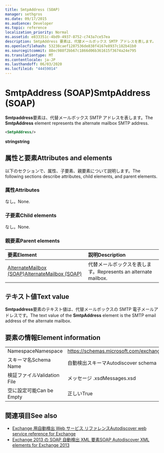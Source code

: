 ```yaml
---
title: SmtpAddress (SOAP)
manager: sethgros
ms.date: 09/17/2015
ms.audience: Developer
ms.topic: reference
localization_priority: Normal
ms.assetid: e833351c-4bd9-4937-8752-c743a7ce57ea
description: SmtpAddress 要素は、代替メールボックス SMTP アドレスを表します。
ms.openlocfilehash: 53238caef1287536de838f4167e8937c182b41b0
ms.sourcegitcommit: 88ec988f2bb67c1866d06b361615f3674a24e795
ms.translationtype: MT
ms.contentlocale: ja-JP
ms.lasthandoff: 06/03/2020
ms.locfileid: "44459014"
---
```

# <a name="smtpaddress-soap"></a><span data-ttu-id="560fc-103">SmtpAddress (SOAP)</span><span class="sxs-lookup"><span data-stu-id="560fc-103">SmtpAddress (SOAP)</span></span>

<span data-ttu-id="560fc-104">**Smtpaddress**要素は、代替メールボックス SMTP アドレスを表します。</span><span class="sxs-lookup"><span data-stu-id="560fc-104">The **SmtpAddress** element represents the alternate mailbox SMTP address.</span></span> 
  
```XML
<SmtpAddress/>
```

<span data-ttu-id="560fc-105">**string**</span><span class="sxs-lookup"><span data-stu-id="560fc-105">**string**</span></span>

## <a name="attributes-and-elements"></a><span data-ttu-id="560fc-106">属性と要素</span><span class="sxs-lookup"><span data-stu-id="560fc-106">Attributes and elements</span></span>

<span data-ttu-id="560fc-107">以下のセクションで、属性、子要素、親要素について説明します。</span><span class="sxs-lookup"><span data-stu-id="560fc-107">The following sections describe attributes, child elements, and parent elements.</span></span>
  
### <a name="attributes"></a><span data-ttu-id="560fc-108">属性</span><span class="sxs-lookup"><span data-stu-id="560fc-108">Attributes</span></span>

<span data-ttu-id="560fc-109">なし。</span><span class="sxs-lookup"><span data-stu-id="560fc-109">None.</span></span>
  
### <a name="child-elements"></a><span data-ttu-id="560fc-110">子要素</span><span class="sxs-lookup"><span data-stu-id="560fc-110">Child elements</span></span>

<span data-ttu-id="560fc-111">なし。</span><span class="sxs-lookup"><span data-stu-id="560fc-111">None.</span></span>
  
### <a name="parent-elements"></a><span data-ttu-id="560fc-112">親要素</span><span class="sxs-lookup"><span data-stu-id="560fc-112">Parent elements</span></span>

|<span data-ttu-id="560fc-113">**要素**</span><span class="sxs-lookup"><span data-stu-id="560fc-113">**Element**</span></span>|<span data-ttu-id="560fc-114">**説明**</span><span class="sxs-lookup"><span data-stu-id="560fc-114">**Description**</span></span>|
|:-----|:-----|
|[<span data-ttu-id="560fc-115">AlternateMailbox (SOAP)</span><span class="sxs-lookup"><span data-stu-id="560fc-115">AlternateMailbox (SOAP)</span></span>](alternatemailbox-soap.md) <br/> |<span data-ttu-id="560fc-116">代替メールボックスを表します。</span><span class="sxs-lookup"><span data-stu-id="560fc-116">Represents an alternate mailbox.</span></span>  <br/> |
   
## <a name="text-value"></a><span data-ttu-id="560fc-117">テキスト値</span><span class="sxs-lookup"><span data-stu-id="560fc-117">Text value</span></span>

<span data-ttu-id="560fc-118">**Smtpaddress**要素のテキスト値は、代替メールボックスの SMTP 電子メールアドレスです。</span><span class="sxs-lookup"><span data-stu-id="560fc-118">The text value of the **SmtpAddress** element is the SMTP email address of the alternate mailbox.</span></span> 
  
## <a name="element-information"></a><span data-ttu-id="560fc-119">要素の情報</span><span class="sxs-lookup"><span data-stu-id="560fc-119">Element information</span></span>

|||
|:-----|:-----|
|<span data-ttu-id="560fc-120">Namespace</span><span class="sxs-lookup"><span data-stu-id="560fc-120">Namespace</span></span>  <br/> |https://schemas.microsoft.com/exchange/2010/Autodiscover  <br/> |
|<span data-ttu-id="560fc-121">スキーマ名</span><span class="sxs-lookup"><span data-stu-id="560fc-121">Schema Name</span></span>  <br/> |<span data-ttu-id="560fc-122">自動検出スキーマ</span><span class="sxs-lookup"><span data-stu-id="560fc-122">Autodiscover schema</span></span>  <br/> |
|<span data-ttu-id="560fc-123">検証ファイル</span><span class="sxs-lookup"><span data-stu-id="560fc-123">Validation File</span></span>  <br/> |<span data-ttu-id="560fc-124">メッセージ .xsd</span><span class="sxs-lookup"><span data-stu-id="560fc-124">Messages.xsd</span></span>  <br/> |
|<span data-ttu-id="560fc-125">空に設定可能</span><span class="sxs-lookup"><span data-stu-id="560fc-125">Can be Empty</span></span>  <br/> |<span data-ttu-id="560fc-126">正しい</span><span class="sxs-lookup"><span data-stu-id="560fc-126">True</span></span>  <br/> |
   
## <a name="see-also"></a><span data-ttu-id="560fc-127">関連項目</span><span class="sxs-lookup"><span data-stu-id="560fc-127">See also</span></span>

- [<span data-ttu-id="560fc-128">Exchange 用自動検出 Web サービス リファレンス</span><span class="sxs-lookup"><span data-stu-id="560fc-128">Autodiscover web service reference for Exchange</span></span>](autodiscover-web-service-reference-for-exchange.md)
- [<span data-ttu-id="560fc-129">Exchange 2013 の SOAP 自動検出 XML 要素</span><span class="sxs-lookup"><span data-stu-id="560fc-129">SOAP Autodiscover XML elements for Exchange 2013</span></span>](soap-autodiscover-xml-elements-for-exchange-2013.md)

